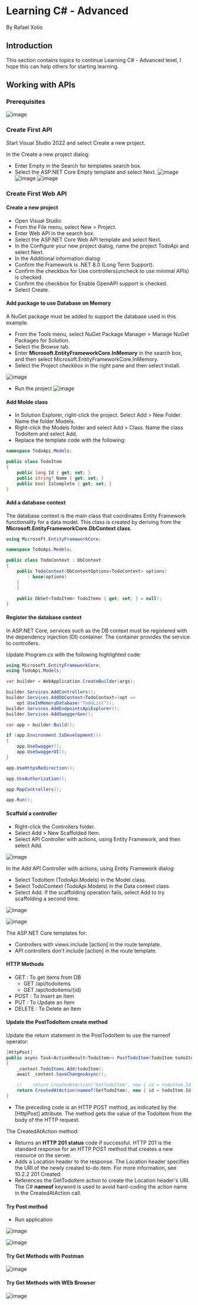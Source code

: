 # Learning C# - Advanced
By Rafael Xolio

## Introduction
This section contains topics to continue Learning C# - Advanced level, I hope this can help others for starting learning.


## Working with APIs

### Prerequisites
![image](https://github.com/user-attachments/assets/fe5d699c-9225-4cab-a251-50d8cb22c8e3)

### Create First API
Start Visual Studio 2022 and select Create a new project.

In the Create a new project dialog:

- Enter Empty in the Search for templates search box.
- Select the ASP.NET Core Empty template and select Next.
![image](https://github.com/user-attachments/assets/37067d3f-37ec-4608-b744-04db0d208445)
![image](https://github.com/user-attachments/assets/ad4a1e3b-3f81-4d58-99a9-eb2e4315bc91)
![image](https://github.com/user-attachments/assets/8b71e6f1-fdae-4eb1-874a-d3e4283bb420)

### Create First Web API

#### Create a new project
- Open Visual Studio
- From the File menu, select New > Project.
- Enter Web API in the search box.
- Select the ASP.NET Core Web API template and select Next.
- In the Configure your new project dialog, name the project TodoApi and select Next.
- In the Additional information dialog:
- Confirm the Framework is .NET 8.0 (Long Term Support).
- Confirm the checkbox for Use controllers(uncheck to use minimal APIs) is checked.
- Confirm the checkbox for Enable OpenAPI support is checked.
- Select Create.

#### Add package to use Database on Memory
A NuGet package must be added to support the database used in this example.

- From the Tools menu, select NuGet Package Manager > Manage NuGet Packages for Solution.
- Select the Browse tab.
- Enter **Microsoft.EntityFrameworkCore.InMemory** in the search box, and then select Microsoft.EntityFrameworkCore.InMemory.
- Select the Project checkbox in the right pane and then select Install.

![image](https://github.com/user-attachments/assets/9a3800ea-2b37-4dd2-baae-474a5914232a)

- Run the project
![image](https://github.com/user-attachments/assets/69b7945d-2726-4d5d-bfe8-b55b314e75ef)

#### Add Molde class

- In Solution Explorer, right-click the project. Select Add > New Folder. Name the folder Models.
- Right-click the Models folder and select Add > Class. Name the class TodoItem and select Add.
- Replace the template code with the following:

```cs
namespace TodoApi.Models;

public class TodoItem
{
    public long Id { get; set; }
    public string? Name { get; set; }
    public bool IsComplete { get; set; }
}
```


#### Add a database context
The database context is the main class that coordinates Entity Framework functionality for a data model. This class is created by deriving from the **Microsoft.EntityFrameworkCore.DbContext class**.

```cs
using Microsoft.EntityFrameworkCore;

namespace TodoApi.Models;

public class TodoContext : DbContext
{
    public TodoContext(DbContextOptions<TodoContext> options)
        : base(options)
    {
    }

    public DbSet<TodoItem> TodoItems { get; set; } = null!;
}
```

#### Register the database context
In ASP.NET Core, services such as the DB context must be registered with the dependency injection (DI) container. The container provides the service to controllers.

Update Program.cs with the following highlighted code:

```cs
using Microsoft.EntityFrameworkCore;
using TodoApi.Models;

var builder = WebApplication.CreateBuilder(args);

builder.Services.AddControllers();
builder.Services.AddDbContext<TodoContext>(opt =>
    opt.UseInMemoryDatabase("TodoList"));
builder.Services.AddEndpointsApiExplorer();
builder.Services.AddSwaggerGen();

var app = builder.Build();

if (app.Environment.IsDevelopment())
{
    app.UseSwagger();
    app.UseSwaggerUI();
}

app.UseHttpsRedirection();

app.UseAuthorization();

app.MapControllers();

app.Run();
```

#### Scaffold a controller

- Right-click the Controllers folder.
- Select Add > New Scaffolded Item.
- Select API Controller with actions, using Entity Framework, and then select Add.

![image](https://github.com/user-attachments/assets/9d152744-2354-401c-9597-d415203aa457)

In the Add API Controller with actions, using Entity Framework dialog:

- Select TodoItem (TodoApi.Models) in the Model class.
- Select TodoContext (TodoApi.Models) in the Data context class.
- Select Add.
If the scaffolding operation fails, select Add to try scaffolding a second time.

![image](https://github.com/user-attachments/assets/4928b47d-f7e3-4a45-a961-16d76fb3b062)

![image](https://github.com/user-attachments/assets/ed98b8eb-125d-43f1-af39-1622bcab9d39)

The ASP.NET Core templates for:

- Controllers with views include [action] in the route template.
- API controllers don't include [action] in the route template.

#### HTTP Methods

- GET : To get items from DB
    - GET /api/todoitems
    - GET /api/todoitems/{id}
- POST : To Insert an Item
- PUT : To Update an Item
- DELETE : To Delete an Item



#### Update the PostTodoItem create method
Update the return statement in the PostTodoItem to use the nameof operator:

```cs
[HttpPost]
public async Task<ActionResult<TodoItem>> PostTodoItem(TodoItem todoItem)
{
    _context.TodoItems.Add(todoItem);
    await _context.SaveChangesAsync();

    //    return CreatedAtAction("GetTodoItem", new { id = todoItem.Id }, todoItem);
    return CreatedAtAction(nameof(GetTodoItem), new { id = todoItem.Id }, todoItem);
}
```
- The preceding code is an HTTP POST method, as indicated by the [HttpPost] attribute. The method gets the value of the TodoItem from the body of the HTTP request.

The CreatedAtAction method:

- Returns an **HTTP 201 status** code if successful. HTTP 201 is the standard response for an HTTP POST method that creates a new resource on the server.
- Adds a Location header to the response. The Location header specifies the URI of the newly created to-do item. For more information, see 10.2.2 201 Created.
- References the GetTodoItem action to create the Location header's URI. The C# **nameof** keyword is used to avoid hard-coding the action name in the CreatedAtAction call.

#### Try Post method
- Run application

![image](https://github.com/user-attachments/assets/ff7d4698-f7a6-4e5e-b882-845d65f10342)

![image](https://github.com/user-attachments/assets/873f7486-a8f5-4d99-9ac8-5560d15f382f)

#### Try Get Methods with Postman
![image](https://github.com/user-attachments/assets/e65c8f7d-4044-4f77-9212-c9d5a0f5fdf4)

#### Try Get Methods with WEb Browser
![image](https://github.com/user-attachments/assets/be44e470-4f49-44d7-a9a2-4f76175b3f18)
